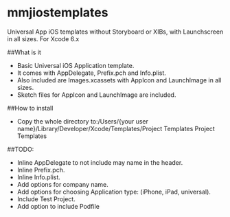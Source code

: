 # mmjiostemplates
Universal App iOS templates without Storyboard or XIBs, with Launchscreen in all sizes. For Xcode 6.x

##What is it
* Basic Universal iOS Application template.
* It comes with AppDelegate, Prefix.pch and Info.plist.
* Also included are Images.xcassets with AppIcon and LaunchImage in all sizes.
* Sketch files for AppIcon and LaunchImage are included.

##How to install
* Copy the whole directory to:/Users/{your user name}/Library/Developer/Xcode/Templates/Project Templates
Project Templates

##TODO:
* Inline AppDelegate to not include may name in the header.
* Inline Prefix.pch.
* Inline Info.plist.
* Add options for company name.
* Add options for choosing Application type: (iPhone, iPad, universal).
* Include Test Project.
* Add option to include Podfile
